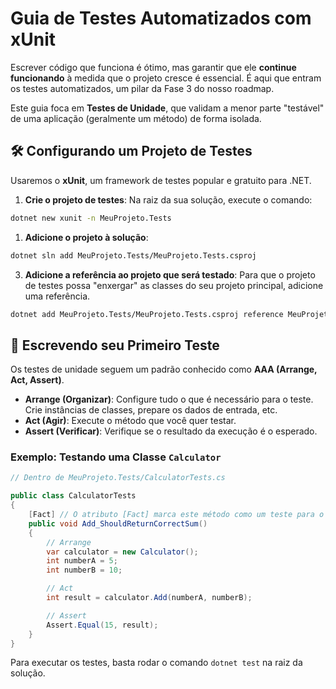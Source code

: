 # Guia de Testes Automatizados com xUnit

Escrever código que funciona é ótimo, mas garantir que ele **continue funcionando** à medida que o projeto cresce é essencial. É aqui que entram os testes automatizados, um pilar da Fase 3 do nosso roadmap.

Este guia foca em **Testes de Unidade**, que validam a menor parte "testável" de uma aplicação (geralmente um método) de forma isolada.

## 🛠️ Configurando um Projeto de Testes

Usaremos o **xUnit**, um framework de testes popular e gratuito para .NET.

1. **Crie o projeto de testes**: Na raiz da sua solução, execute o comando:

```bash
dotnet new xunit -n MeuProjeto.Tests
```

1. **Adicione o projeto à solução**:

```bash
dotnet sln add MeuProjeto.Tests/MeuProjeto.Tests.csproj
```

3. **Adicione a referência ao projeto que será testado**: Para que o projeto de testes possa "enxergar" as classes do seu projeto principal, adicione uma referência.

```bash
dotnet add MeuProjeto.Tests/MeuProjeto.Tests.csproj reference MeuProjeto/MeuProjeto.csproj
```

## 🧪 Escrevendo seu Primeiro Teste

Os testes de unidade seguem um padrão conhecido como **AAA (Arrange, Act, Assert)**.

- **Arrange (Organizar)**: Configure tudo o que é necessário para o teste. Crie instâncias de classes, prepare os dados de entrada, etc.
- **Act (Agir)**: Execute o método que você quer testar.
- **Assert (Verificar)**: Verifique se o resultado da execução é o esperado.

### Exemplo: Testando uma Classe `Calculator`

```csharp
// Dentro de MeuProjeto.Tests/CalculatorTests.cs

public class CalculatorTests
{
    [Fact] // O atributo [Fact] marca este método como um teste para o xUnit.
    public void Add_ShouldReturnCorrectSum()
    {
        // Arrange
        var calculator = new Calculator();
        int numberA = 5;
        int numberB = 10;

        // Act
        int result = calculator.Add(numberA, numberB);

        // Assert
        Assert.Equal(15, result);
    }
}
```

Para executar os testes, basta rodar o comando `dotnet test` na raiz da solução.
